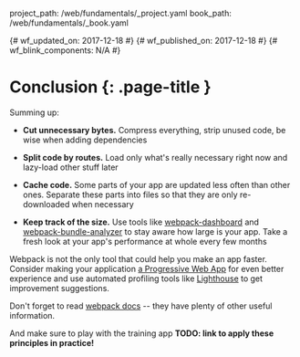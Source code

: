 project_path: /web/fundamentals/_project.yaml
book_path: /web/fundamentals/_book.yaml

{# wf_updated_on: 2017-12-18 #}
{# wf_published_on: 2017-12-18 #}
{# wf_blink_components: N/A #}

# Conclusion {: .page-title }

Summing up:

- **Cut unnecessary bytes.** Compress everything, strip unused code, be wise when adding
dependencies

- **Split code by routes.** Load only what's really necessary right now and lazy-load other stuff
later

- **Cache code.** Some parts of your app are updated less often than other ones. Separate these
parts into files so that they are only re-downloaded when necessary

- **Keep track of the size.** Use tools like
[webpack-dashboard](https://github.com/FormidableLabs/webpack-dashboard/) and
[webpack-bundle-analyzer](https://github.com/webpack-contrib/webpack-bundle-analyzer) to stay aware
how large is your app. Take a fresh look at your app's performance at whole every few months

Webpack is not the only tool that could help you make an app faster. Consider making your
application [a Progressive Web App](/web/progressive-web-apps/) for even better experience and use
automated profiling tools like [Lighthouse](/web/tools/lighthouse/) to get improvement suggestions.

Don't forget to read [webpack docs](https://webpack.js.org/guides/) -- they have plenty of other
useful information.

And make sure to play with the training app **TODO: link to apply these principles in practice!**